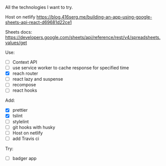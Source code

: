All the technologies I want to try.

Host on netlify
https://blog.416serg.me/building-an-app-using-google-sheets-api-react-d69681d22ce1

Sheets docs:
https://developers.google.com/sheets/api/reference/rest/v4/spreadsheets.values/get

Use:

- [ ] Context API
- [ ] use service worker to cache response for specified time
- [x] reach router
- [ ] react lazy and suspense
- [ ] recompose
- [ ] react hooks

Add:

- [x] prettier
- [x] tslint
- [ ] stylelint
- [ ] git hooks with husky
- [ ] Host on netlify
- [ ] add Travis ci

Try:

- [ ] badger app
